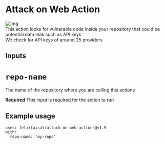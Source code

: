# Attack on Web Action
![img](https://img.shields.io/github/workflow/status/felixfaisal/attack-on-web-actions/analyzer?style=for-the-badge)<br>
This action looks for vulnerable code inside your repository that could be potential data leak such as API keys <br>
We check for API keys of around 25 providers 

## Inputs

# `repo-name`
The name of the repository where you are calling this actions 

**Required** This input is required for the action to run

## Example usage

```
uses: felixfaisal/attack-on-web-actions@v1.9
with:
  repo-name: 'my-repo'
```
